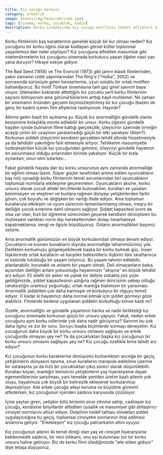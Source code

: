 ```yaml
---
title: Kız çocuğu korkusu
category: erkeklik
image: assets/img/featured/comb.jpeg
tags: [sinema, korku, çocukluk, kadın]
description: Korku sinemasında kız çocuğu motifinin tehdit ettikleri üzerine.
---
```


Korku filmlerinin baş karakterinin genelde küçük bir kız olması neden? Kız çocuğunu bir korku öğesi olarak kodlayan görsel kültür toplumsal yaşantımıza dair neler söylüyor? Kız çocuğuna atfedilen masumluk gibi nitelendirmelerle kız çocuğunu sinemada korkutucu yapan öğeler nasıl yan yana duruyor? Hikaye eskiye gidiyor.

The Bad Seed (1956) ve The Exorcist (1973) gibi janrın klasik filmlerinden, yakın zamanın ciddi yapımlarından The Ring'e ("Halka", 2002) ve sonrasında sürüsüyle gelen benzerlerine, uzun soluklu bir ortak motiften bahsediyoruz. Bu motif Türkiye sinemasına tam gaz gireli sanırım baya oluyor. İzlemeden boktanlık atfettiğim kız çocuklu yerli korku filmlerinin sayısını bilmiyorum ama görünürlüklerinin arttığı hayli muhtemel. Ne zaman bir sinemanın önünden geçsem biçimsizleştirilmiş bir kız çocuğu (bazen de genç bir kadın) içeren film afişlerine rastlıyorum. Hayırdır? 

Aklıma gelen basit bir açıklama şu: Küçük kız anormalliğin gündelik olanla kesişimine kolaylıkla monte edilebilir bir unsur. Korku öğesini gündelik hayatın içinde bulmanın filme kattığı gerçekçilik, izleyicinin üzerinde örneğin acayip çirkin bir uzaylının yaratamadığı güçlü bir etki yaratıyor (Alien?). Korkunun şiddeti izleyicinin kendisini gerçekten tehdit altında hissetmesiyle ya da tehdidin yakınlığını fark etmesiyle artıyor. Tehlikenin masumiyetle özdeşleştirilen küçük kız çocuğundan gelmesi, izleyiciyi gündelik hayatının en savunmasız olduğu anlarından birinde yakalıyor: Küçük bir kızla oynarken, onun elini tutarken... 

Fakat gündelik hayata dair bu korku unsurunun aynı zamanda anormalliğe bir eğilimi olması lazım. Süper güçler tarafından anime edilen oyuncakların baş rolü oynadığı korku filmlerinin temel sorunlarından biri oyuncakların toplumsal normlarla etkileşime geçmemeleri. Oyuncakların aksine, korku unsuru olarak çocuk ahlaki tercihlerde bulunabilen, kuralları ve yasaları benimseyen ve eleştiren ve bunlara rağmen dünyayı yetişkinlerden farklı gören, çok boyutlu ve değişken bir varlığı ifade ediyor. Ama toplumun kurallarıyla etkileşim ve uyum sürecinin tamamlanmamış olması, meşru bir deliliğin çocuk evrenine dahil olmasını sağlıyor. Şiddet kapasitesi sınırlı da olsa var olan, hızlı bir öğrenme sürecinden geçerek kendisini dönüştüren bu muhteşem varlıkları norm dışı hareketlerinden dolayı tımarhaneye kapatmaktansa, sevgi ve ilgiyle büyütüyoruz. Onların anormallikleri başımız üstüne. 

Ama anormallik günümüzün en büyük korkularından olmaya devam ediyor. Çocukların ve kısmen bunakların dışında anormalliğe tahammülümüz yok. Delilikten korkumuzu gölgeleyebilecek başka bir korku bulmak güç. İnsan ilişkilerinde ortak kuralların ve karşılıklı beklentilerin ilişkinin tüm taraflarınca el üstünde tutulduğu bir yaşam istiyoruz. Bu yaşam tahmin edilebilir, planlanabilir, korunaklı ve anlamlı bir yaşam olmalı. Deli olmayanların bakış açısından deliliğin anlam yoksunluğu hayatımızın "akışına" en büyük tehdidi arz ediyor.  Eli silahlı bir asker ve çıplak bir deliyle sokakta yüz yüze geldiğimizde, şiddet kapasitesinin azlığına rağmen ikincisinin sebep olduğu rahatsızlığın orantısız yoğunluğu, ortak mantığa biatımızın bir yansıması. Anormallik şiddetten çok daha karmaşık ve korkutucu bir olguyu temsil ediyor. O kadar ki hayatımızı daha normal kılmak için şiddet görmeyi göze alabiliriz. Filmlerde bedene uygulanan şiddetin korkuttuğu kimse kaldı mı? 

Özetle, anormalliğin ve gündelik yaşantının harika ve nadir birlikteliği kız çocuğunu sinemada korkunun güçlü bir unsuru yapıyor. Fakat, neden erkek çocuğunu aynı korku rollerinde çok daha nadir görüyoruz? Sanırım bu çok daha ilginç ve zor bir soru. Soruyu başka biçimlerde sormayı deneyelim. Kız çocuğunun daha büyük bir korku unsuru olmasını sağlayan ve erkek çocuğunda olmayan şey ne? Ya da çocukluktan başka kız çocuğunun bir korku unsuru olmasını sağlayan şey ne? Kız çocuğu özellikle kime tehdit arz ediyor? 

Kız çocuğunun korku karakterine dönüşümü kurbanlıktan avcılığa bir geçiş, yetişkinlerin dünyasını tanıma, onun kurallarını manipüle edebilme üzerine bir ustalaşma ya da hızlı bir çocukluktan çıkış süreci olarak düşünülebilir. Kuralları koyan, mantığın temsilcisi yetişkinlerin yaş hiyerarşisine dayalı egemenliklerinin sarsılması, yani temelde yeniden üretim bazlı ailenin yok oluşu, hayatımıza çok büyük bir belirsizlik ekleyerek korkularımızı depreştiriyor. Aile erkek çocuğa aileyi koruma ve büyütme görevini atfederken, kız çocuğunun içeriden saldırısı karşısında çözülüyor.  

İçine şeytan giren, yetişkin kötü birisinin sinsi zihnine sahip, cadılaşan kız çocuğu, kendisine binyıllardır atfedilen uysallık ve masumiyet gibi atıllaştırıcı cinsiyet normlarını altüst ediyor. Disiplinin hedef tahtası olmaktan şiddet uygulayıcılığına bu geçiş, toplumsal cinsiyetin sınırlarının ihlal edilmesi anlamına geliyor. "Erkekleşen" kız çocuğu patriarkanın altını oyuyor. 

Kız çocuğunun ailenin iki temel direği olan yaş ve cinsiyet hiyerarşisine beklenmedik saldırısı, bir nevi intikamı, onu eşi bulunması zor bir korku unsuru haline getiriyor. Biz de korku filmi izlediğimizde "aile elden gidiyor" diye telaşa düşüyoruz. 